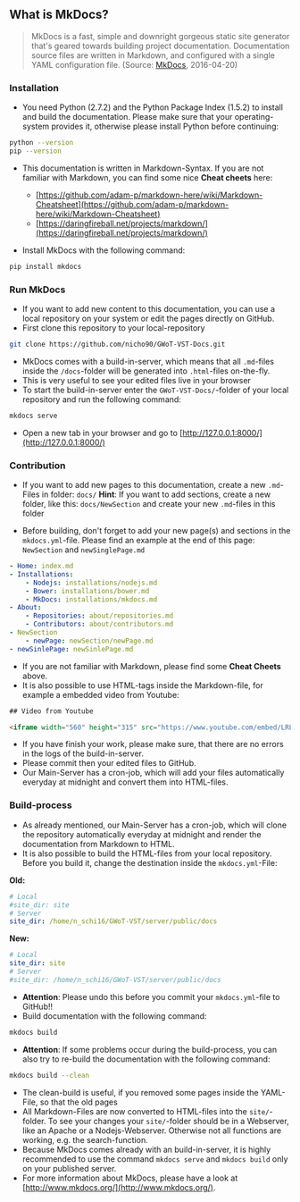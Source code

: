 ## What is MkDocs?

>MkDocs is a fast, simple and downright gorgeous static site generator that's geared towards building project documentation. Documentation source files are written in Markdown, and configured with a single YAML configuration file.
>(Source: [MkDocs](http://www.mkdocs.org/), 2016-04-20)



### Installation

* You need Python (2.7.2) and the Python Package Index (1.5.2) to install and build the documentation. Please make sure that your operating-system provides it, otherwise please install Python before continuing:

```bash
python --version
pip --version
```

* This documentation is written in Markdown-Syntax. If you are not familiar with Markdown, you can find some nice **Cheat cheets** here:
	* [https://github.com/adam-p/markdown-here/wiki/Markdown-Cheatsheet](https://github.com/adam-p/markdown-here/wiki/Markdown-Cheatsheet)
	* [https://daringfireball.net/projects/markdown/](https://daringfireball.net/projects/markdown/)

* Install MkDocs with the following command:

```bash
pip install mkdocs
```

### Run MkDocs

* If you want to add new content to this documentation, you can use a local repository on your system or edit the pages directly on GitHub.
* First clone this repository to your local-repository

```bash
git clone https://github.com/nicho90/GWoT-VST-Docs.git
```
* MkDocs comes with a build-in-server, which means that all `.md`-files inside the `/docs`-folder will be generated into `.html`-files on-the-fly.
* This is very useful to see your edited files live in your browser
* To start the build-in-server enter the `GWoT-VST-Docs/`-folder of your local repository and run the following command:

```bash
mkdocs serve
```

* Open a new tab in your browser and go to [http://127.0.0.1:8000/](http://127.0.0.1:8000/)

### Contribution

* If you want to add new pages to this documentation, create a new `.md`-Files in folder: `docs/`
**Hint**: If you want to add sections, create a new folder, like this: `docs/NewSection` and create your new `.md`-files in this folder

* Before building, don't forget to add your new page(s) and sections in the `mkdocs.yml`-file. Please find an example at the end of this page: `NewSection` and `newSinglePage.md`

```yaml
- Home: index.md
- Installations:
    - Nodejs: installations/nodejs.md
    - Bower: installations/bower.md
    - MkDocs: installations/mkdocs.md
- About:
    - Repositories: about/repositories.md
    - Contributors: about/contributors.md
- NewSection
    - newPage: newSection/newPage.md
- newSinlePage: newSinlePage.md
```

* If you are not familiar with Markdown, please find some **Cheat Cheets** above.
* It is also possible to use HTML-tags inside the Markdown-file, for example a embedded video from Youtube:

```html
## Video from Youtube

<iframe width="560" height="315" src="https://www.youtube.com/embed/LRLQE2N0DKc" frameborder="0" allowfullscreen></iframe>
```

* If you have finish your work, please make sure, that there are no errors in the logs of the build-in-server.
* Please commit then your edited files to GitHub.
* Our Main-Server has a cron-job, which will add your files automatically everyday at midnight and convert them into HTML-files.

### Build-process

* As already mentioned, our Main-Server has a cron-job, which will clone the repository automatically everyday at midnight and render the documentation from Markdown to HTML.
* It is also possible to build the HTML-files from your local repository. Before you build it, change the destination inside the `mkdocs.yml`-File:

**Old:**

```yaml
# Local
#site_dir: site
# Server
site_dir: /home/n_schi16/GWoT-VST/server/public/docs
```

**New:**

```yaml
# Local
site_dir: site
# Server
#site_dir: /home/n_schi16/GWoT-VST/server/public/docs
```

* **Attention**: Please undo this before you commit your `mkdocs.yml`-file to GitHub!!
* Build documentation with the following command:

```bash
mkdocs build
```

* **Attention**: If some problems occur during the build-process, you can also try to re-build the documentation with the following command:

```bash
mkdocs build --clean
```

* The clean-build is useful, if you removed some pages inside the YAML-File, so that the old pages
* All Markdown-Files are now converted to HTML-files into the `site/`-folder. To see your changes your `site/`-folder should be in a Webserver, like an Apache or a Nodejs-Webserver. Otherwise not all functions are working, e.g. the search-function.
* Because MkDocs comes already with an build-in-server, it is highly recommended to use the command `mkdocs serve` and `mkdocs build` only on your published server.
* For more information about MkDocs, please have a look at [http://www.mkdocs.org/](http://www.mkdocs.org/).
